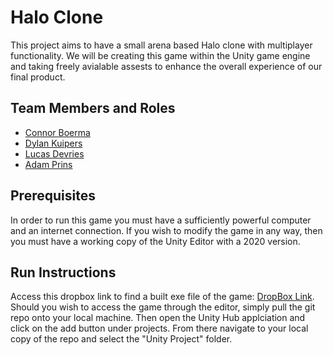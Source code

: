 # Halo Clone

This project aims to have a small arena based Halo clone with multiplayer functionality. We will be creating this game within the Unity game engine and taking freely avialable assests to enhance the overall experience of our final product.

## Team Members and Roles

* [Connor Boerma](https://github.com/00conman/CIS350-HW2-Boerma "Named link title")
* [Dylan Kuipers](https://github.com/dkuipers13/CIS350-HW2-Kuipers.git "Named link title")
* [Lucas Devries](https://github.com/devrielu/CIS350-HW2-Devries "Named link title")
* [Adam Prins](https://github.com/Symbra/CIS350_HW2_Prins.git "Named link title")

## Prerequisites
In order to run this game you must have a sufficiently powerful computer and an internet connection. If you wish to modify the game in any way, then you must have a working copy of the Unity Editor with a 2020 version.

## Run Instructions
Access this dropbox link to find a built exe file of the game: [DropBox Link](https://www.dropbox.com/sh/lvjn61vwxsrpxxj/AACIzHdZb1Hqay0w8Tlusgzsa?dl=0). 
Should you wish to access the game through the editor, simply pull the git repo onto your local machine. Then open the Unity Hub applciation and click on the add button under projects. From there navigate to your local copy of the repo and select the "Unity Project" folder.